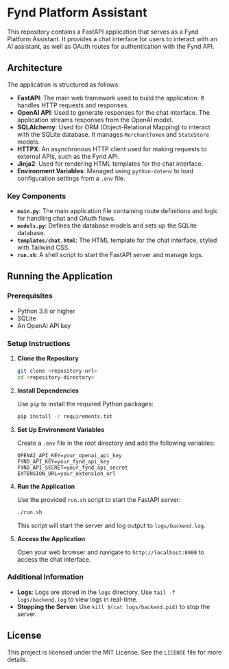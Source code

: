 # Fynd Platform Assistant

This repository contains a FastAPI application that serves as a Fynd Platform Assistant. It provides a chat interface for users to interact with an AI assistant, as well as OAuth routes for authentication with the Fynd API.

## Architecture

The application is structured as follows:

- **FastAPI**: The main web framework used to build the application. It handles HTTP requests and responses.
- **OpenAI API**: Used to generate responses for the chat interface. The application streams responses from the OpenAI model.
- **SQLAlchemy**: Used for ORM (Object-Relational Mapping) to interact with the SQLite database. It manages `MerchantToken` and `StateStore` models.
- **HTTPX**: An asynchronous HTTP client used for making requests to external APIs, such as the Fynd API.
- **Jinja2**: Used for rendering HTML templates for the chat interface.
- **Environment Variables**: Managed using `python-dotenv` to load configuration settings from a `.env` file.

### Key Components

- **`main.py`**: The main application file containing route definitions and logic for handling chat and OAuth flows.
- **`models.py`**: Defines the database models and sets up the SQLite database.
- **`templates/chat.html`**: The HTML template for the chat interface, styled with Tailwind CSS.
- **`run.sh`**: A shell script to start the FastAPI server and manage logs.

## Running the Application

### Prerequisites

- Python 3.8 or higher
- SQLite
- An OpenAI API key

### Setup Instructions

1. **Clone the Repository**

   ```bash
   git clone <repository-url>
   cd <repository-directory>
   ```

2. **Install Dependencies**

   Use `pip` to install the required Python packages:

   ```bash
   pip install -r requirements.txt
   ```

3. **Set Up Environment Variables**

   Create a `.env` file in the root directory and add the following variables:

   ```
   OPENAI_API_KEY=your_openai_api_key
   FYND_API_KEY=your_fynd_api_key
   FYND_API_SECRET=your_fynd_api_secret
   EXTENSION_URL=your_extension_url
   ```

4. **Run the Application**

   Use the provided `run.sh` script to start the FastAPI server:

   ```bash
   ./run.sh
   ```

   This script will start the server and log output to `logs/backend.log`.

5. **Access the Application**

   Open your web browser and navigate to `http://localhost:8000` to access the chat interface.

### Additional Information

- **Logs**: Logs are stored in the `logs` directory. Use `tail -f logs/backend.log` to view logs in real-time.
- **Stopping the Server**: Use `kill $(cat logs/backend.pid)` to stop the server.

## License

This project is licensed under the MIT License. See the `LICENSE` file for more details.